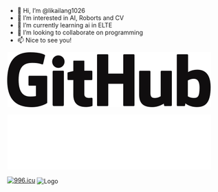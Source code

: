 - 👋 Hi, I’m @likailang1026
- 👀 I’m interested in AI, Roborts and CV
- 🌱 I’m currently learning ai in ELTE
- 💞️ I’m looking to collaborate on programming
- 📫 Nice to see you!

![Logo](assets/github-black.svg#gh-light-mode-only)

![Logo](assets/github-white.svg#gh-dark-mode-only)    

[![996.icu](https://img.shields.io/badge/link-996.icu-red.svg)](https://996.icu)        <img width="50px" src="https://github.githubassets.com/images/mona-loading-default.gif" align="center" alt="Logo" />
<!---
likailang1026/likailang1026 is a ✨ special ✨ repository because its `README.md` (this file) appears on your GitHub profile.
You can click the Preview link to take a look at your changes.
--->

